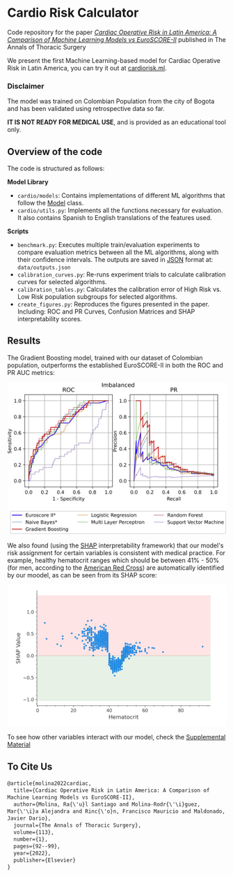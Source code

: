 # Cardio Risk Calculator
Code repository for the paper [_Cardiac Operative Risk in Latin America: A Comparison of Machine Learning Models vs EuroSCORE-II_](https://www.sciencedirect.com/science/article/pii/S0003497521004483) published in The Annals of Thoracic Surgery

We present the first Machine Learning-based model for Cardiac Operative Risk in Latin America, you can try it out at [cardiorisk.ml](cardiorisk.ml).

### Disclaimer ###

The model was trained on Colombian Population from the city of Bogota and has been validated using retrospective data so far.

**IT IS NOT READY FOR MEDICAL USE**, and is provided as an educational tool only.


## Overview of the code

The code is structured as follows:

**Model Library**

* `cardio/models`: Contains implementations of different ML algorithms that follow the [Model](https://github.com/santiag0m/cardio/blob/db891e54ec88338aa14f49226ea6531ae59b9e39/cardio/models/model.py#L10) class.
* `cardio/utils.py`: Implements all the functions necessary for evaluation. It also contains Spanish to English translations of the features used. 

**Scripts**
* `benchmark.py`: Executes multiple train/evaluation experiments to compare evaluation metrics between all the ML algorithms, along with their confidence intervals. The outputs are saved in [JSON](https://www.json.org/json-en.html) format at: `data/outputs.json`
* `calibration_curves.py`: Re-runs experiment trials to calculate calibration curves for selected algorithms.
* `calibration_tables.py`: Calculates the calibration error of High Risk vs. Low Risk population subgroups for selected algorithms.
* `create_figures.py`: Reproduces the figures presented in the paper. Including: ROC and PR Curves, Confusion Matrices and SHAP interpretability scores.

## Results

The Gradient Boosting model, trained with our dataset of Colombian population, outperforms the established EuroSCORE-II in both the ROC and PR AUC metrics:

<p align="center">
  <img src="https://raw.githubusercontent.com/santiag0m/cardio/master/assets/roc_pr_results.jpg">
</p>

We also found (using the [SHAP](https://github.com/slundberg/shap) interpretability framework) that our model's risk assignment for certain variables is consistent with medical practice.
For example, healthy hematocrit ranges which should be between 41% - 50% (for men, according to the [American Red Cross](https://web.archive.org/web/20220508164156/https://www.redcrossblood.org/donate-blood/dlp/hematocrit.html)) 
are automatically identified by our moodel, as can be seen from its SHAP score:


<p align="center">
  <img width=512px src="https://raw.githubusercontent.com/santiag0m/cardio/master/assets/hematocrit_shap.PNG">
</p>

To see how other variables interact with our model, check the [Supplemental Material](https://ars.els-cdn.com/content/image/1-s2.0-S0003497521004483-mmc2.pdf)

## To Cite Us

```
@article{molina2022cardiac,
  title={Cardiac Operative Risk in Latin America: A Comparison of Machine Learning Models vs EuroSCORE-II},
  author={Molina, Ra{\'u}l Santiago and Molina-Rodr{\'\i}guez, Mar{\'\i}a Alejandra and Rinc{\'o}n, Francisco Mauricio and Maldonado, Javier Dario},
  journal={The Annals of Thoracic Surgery},
  volume={113},
  number={1},
  pages={92--99},
  year={2022},
  publisher={Elsevier}
}
```
